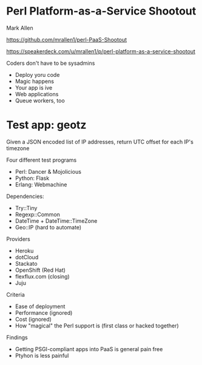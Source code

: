 # Perl Platform-as-a-Service Shootout

Mark Allen

https://github.com/mrallen1/perl-PaaS-Shootout

https://speakerdeck.com/u/mrallen1/p/perl-platform-as-a-service-shootout

Coders don't have to be sysadmins
* Deploy yoru code
* Magic happens
* Your app is ive
* Web applications
* Queue workers, too

# Test app: geotz

Given a JSON encoded list of IP addresses, return UTC offset for each IP's timezone

Four different test programs

* Perl: Dancer &amp; Mojolicious
* Python: Flask
* Erlang: Webmachine

Dependencies:
* Try::Tiny
* Regexp::Common
* DateTime + DateTime::TimeZone
* Geo::IP (hard to automate)

Providers
* Heroku
* dotCloud
* Stackato
* OpenShift (Red Hat)
* flexflux.com (closing)
* Juju

Criteria
* Ease of deployment
* Performance (ignored)
* Cost (ignored)
* How "magical" the Perl support is (first class or hacked together)

Findings
* Getting PSGI-compliant apps into PaaS is general pain free
* Ptyhon is less painful
